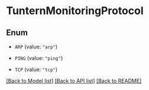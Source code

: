 # TunternMonitoringProtocol

## Enum


* `ARP` (value: `"arp"`)

* `PING` (value: `"ping"`)

* `TCP` (value: `"tcp"`)


[[Back to Model list]](../README.md#documentation-for-models) [[Back to API list]](../README.md#documentation-for-api-endpoints) [[Back to README]](../README.md)


